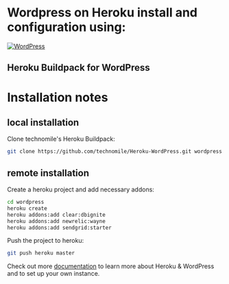 # Wordpress on Heroku install and configuration using:

[![WordPress](http://technomile.github.io/img/cms_buildpack_github.png)](http://www.technomile.com)
## Heroku Buildpack for WordPress

# Installation notes
## local installation
Clone technomile's Heroku Buildpack:
```bash
git clone https://github.com/technomile/Heroku-WordPress.git wordpress
```

## remote installation
Create a heroku project and add necessary addons:
```bash
cd wordpress
heroku create
heroku addons:add clear:dbignite
heroku addons:add newrelic:wayne
heroku addons:add sendgrid:starter
```
Push the project to heroku:
```bash
git push heroku master
```


Check out more [documentation](http://technomile.github.io/wordpress/) to learn more about Heroku & WordPress and to set up your own instance.
